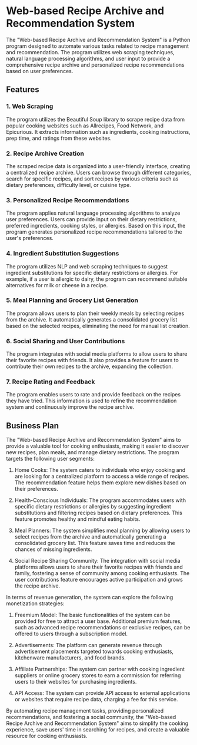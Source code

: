 # Web-based Recipe Archive and Recommendation System

The "Web-based Recipe Archive and Recommendation System" is a Python program designed to automate various tasks related to recipe management and recommendation. The program utilizes web scraping techniques, natural language processing algorithms, and user input to provide a comprehensive recipe archive and personalized recipe recommendations based on user preferences.

## Features

### 1. Web Scraping
The program utilizes the Beautiful Soup library to scrape recipe data from popular cooking websites such as Allrecipes, Food Network, and Epicurious. It extracts information such as ingredients, cooking instructions, prep time, and ratings from these websites.

### 2. Recipe Archive Creation
The scraped recipe data is organized into a user-friendly interface, creating a centralized recipe archive. Users can browse through different categories, search for specific recipes, and sort recipes by various criteria such as dietary preferences, difficulty level, or cuisine type.

### 3. Personalized Recipe Recommendations
The program applies natural language processing algorithms to analyze user preferences. Users can provide input on their dietary restrictions, preferred ingredients, cooking styles, or allergies. Based on this input, the program generates personalized recipe recommendations tailored to the user's preferences.

### 4. Ingredient Substitution Suggestions
The program utilizes NLP and web scraping techniques to suggest ingredient substitutions for specific dietary restrictions or allergies. For example, if a user is allergic to dairy, the program can recommend suitable alternatives for milk or cheese in a recipe.

### 5. Meal Planning and Grocery List Generation
The program allows users to plan their weekly meals by selecting recipes from the archive. It automatically generates a consolidated grocery list based on the selected recipes, eliminating the need for manual list creation.

### 6. Social Sharing and User Contributions
The program integrates with social media platforms to allow users to share their favorite recipes with friends. It also provides a feature for users to contribute their own recipes to the archive, expanding the collection.

### 7. Recipe Rating and Feedback
The program enables users to rate and provide feedback on the recipes they have tried. This information is used to refine the recommendation system and continuously improve the recipe archive.

## Business Plan

The "Web-based Recipe Archive and Recommendation System" aims to provide a valuable tool for cooking enthusiasts, making it easier to discover new recipes, plan meals, and manage dietary restrictions. The program targets the following user segments:

1. Home Cooks: The system caters to individuals who enjoy cooking and are looking for a centralized platform to access a wide range of recipes. The recommendation feature helps them explore new dishes based on their preferences.

2. Health-Conscious Individuals: The program accommodates users with specific dietary restrictions or allergies by suggesting ingredient substitutions and filtering recipes based on dietary preferences. This feature promotes healthy and mindful eating habits.

3. Meal Planners: The system simplifies meal planning by allowing users to select recipes from the archive and automatically generating a consolidated grocery list. This feature saves time and reduces the chances of missing ingredients.

4. Social Recipe Sharing Community: The integration with social media platforms allows users to share their favorite recipes with friends and family, fostering a sense of community among cooking enthusiasts. The user contributions feature encourages active participation and grows the recipe archive.

In terms of revenue generation, the system can explore the following monetization strategies:

1. Freemium Model: The basic functionalities of the system can be provided for free to attract a user base. Additional premium features, such as advanced recipe recommendations or exclusive recipes, can be offered to users through a subscription model.

2. Advertisements: The platform can generate revenue through advertisement placements targeted towards cooking enthusiasts, kitchenware manufacturers, and food brands.

3. Affiliate Partnerships: The system can partner with cooking ingredient suppliers or online grocery stores to earn a commission for referring users to their websites for purchasing ingredients.

4. API Access: The system can provide API access to external applications or websites that require recipe data, charging a fee for this service.

By automating recipe management tasks, providing personalized recommendations, and fostering a social community, the "Web-based Recipe Archive and Recommendation System" aims to simplify the cooking experience, save users' time in searching for recipes, and create a valuable resource for cooking enthusiasts.